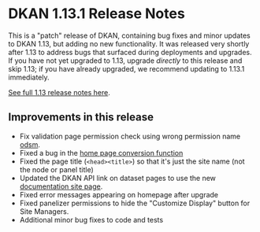 # DKAN 1.13.1 Release Notes

This is a "patch" release of DKAN, containing bug fixes and minor updates to DKAN 1.13, but adding no new functionality. It was released very shortly after 1.13 to address bugs that surfaced during deployments and upgrades. If you have not yet upgraded to 1.13, upgrade _directly_ to this release and skip 1.13; if you have already upgraded, we recommend updating to 1.13.1 immediately. 

[See full 1.13 release notes here](https://github.com/NuCivic/dkan/releases/tag/7.x-1.13).


## Improvements in this release

 - Fix validation page permission check using wrong permission name [odsm](https://github.com/NuCivic/open_data_schema_map/pull/86).
 - Fixed a bug in the [home page conversion function](https://github.com/NuCivic/dkan/blob/f6d58c0751e9fe16016cb289c17697f4d44d1059/modules/dkan/dkan_sitewide/dkan_sitewide.module#L297)
 - Fixed the page title (`<head><title>`) so that it's just the site name (not the node or panel title)
 - Updated the DKAN API link on dataset pages to use the new [documentation site page](http://docs.getdkan.com/en/latest/apis/index.html).
 - Fixed error messages appearing on homepage after upgrade
 - Fixed panelizer permissions to hide the "Customize Display" button for Site Managers.
 - Additional minor bug fixes to code and tests
